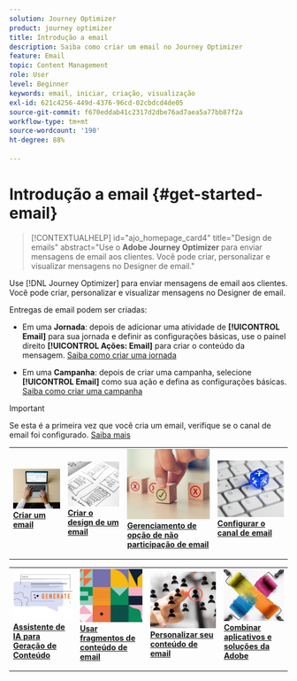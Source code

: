 ```yaml
---
solution: Journey Optimizer
product: journey optimizer
title: Introdução a email
description: Saiba como criar um email no Journey Optimizer
feature: Email
topic: Content Management
role: User
level: Beginner
keywords: email, iniciar, criação, visualização
exl-id: 621c4256-449d-4376-96cd-02cbdcd4de05
source-git-commit: f670eddab41c2317d2dbe76ad7aea5a77bb87f2a
workflow-type: tm+mt
source-wordcount: '190'
ht-degree: 88%

---
```


# Introdução a email {#get-started-email}

>[!CONTEXTUALHELP]
>id="ajo_homepage_card4"
>title="Design de emails"
>abstract="Use o **Adobe Journey Optimizer** para enviar mensagens de email aos clientes. Você pode criar, personalizar e visualizar mensagens no Designer de email."

Use [!DNL Journey Optimizer] para enviar mensagens de email aos clientes. Você pode criar, personalizar e visualizar mensagens no Designer de email.

Entregas de email podem ser criadas:

* Em uma **Jornada**: depois de adicionar uma atividade de **[!UICONTROL Email]** para sua jornada e definir as configurações básicas, use o painel direito **[!UICONTROL Ações: Email]** para criar o conteúdo da mensagem. [Saiba como criar uma jornada](../building-journeys/journey-gs.md)

* Em uma **Campanha**: depois de criar uma campanha, selecione **[!UICONTROL Email]** como sua ação e defina as configurações básicas. [Saiba como criar uma campanha](../campaigns/create-campaign.md#configure)


>[!IMPORTANT]
>
>Se esta é a primeira vez que você cria um email, verifique se o canal de email foi configurado. [Saiba mais](email-settings.md)

<table style="table-layout:fixed"><tr style="border: 0;">
<td>
<a href="create-email.md">
<img alt="Criar" src="../assets/do-not-localize/email-create.jpeg">
</a>
<div><a href="create-email.md"><strong>Criar um email</strong>
</div>
<p>
</td>
<td>
<a href="get-started-email-design.md">
<img alt="Design" src="../assets/do-not-localize/email-design.jpg">
</a>
<div>
<a href="get-started-email-design.md"><strong>Criar o design de um email</strong></a>
</div>
<p></td>
<td>
<a href="email-opt-out.md">
<img alt="Opção de não participação" src="../assets/do-not-localize/email-opt-out.jpg">
</a>
<div>
<a href="email-opt-out.md"><strong>Gerenciamento de opção de não participação de email</strong></a>
</div>
<p>
</td>
<td>
<a href="email-settings.md">
<img alt="Configurar " src="../assets/do-not-localize/email-config.jpg">
</a>
<div>
<a href="email-settings.md"><strong>Configurar o canal de email</strong></a>
</div>
<p>
</td>
</tr></table>

<table style="table-layout:fixed"><tr style="border: 0;">
<td>
<a href="../content-management/generative-email.md">
<img alt="Assistente de IA" src="../assets/do-not-localize/email-generate.jpg">
</a>
<div><a href="../content-management/generative-email.md"><strong>Assistente de IA para Geração de Conteúdo</strong>
</div>
<p>
</td>
<td>
<a href="../content-management/fragments.md">
<img alt="Fragmentos de conteúdo " src="../assets/do-not-localize/patterns.jpg">
</a>
<div>
<a href="../content-management/fragments.md"><strong>Usar fragmentos de conteúdo de email</strong></a>
</div>
<p></td>
<td>
<a href="../personalization/personalize.md">
<img alt="Personalize seu conteúdo" src="../assets/do-not-localize/personalize.jpg">
</a>
<div>
<a href="../personalization/personalize.md"><strong>Personalizar seu conteúdo de email</strong></a>
</div>
<p>
</td>
<td>
<a href="../integrations/assets.md">
<img alt="Combine suas soluções" src="../assets/do-not-localize/colors.jpeg">
</a>
<div>
<a href="../integrations/assets.md"><strong>Combinar aplicativos e soluções da Adobe</strong></a>
</div>
<p>
</td>
</tr></table>
